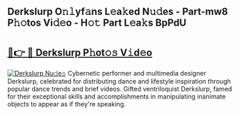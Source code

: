 ## Derkslurp O𝚗𝚕yf𝚊ns L𝚎a𝚔ed N𝚞𝚍es - Part-mw8 P𝚑𝚘tos Vi𝚍𝚎o - H𝚘𝚝 Part L𝚎a𝚔s BpPdU

# <h2><a href="http://kfchx0.oniu.top/?m=Derkslurp">🔗👉 🔴 Derkslurp P𝚑ot𝚘𝚜 V𝚒d𝚎o</a></h2>

[![Derkslurp Nu𝚍e𝚜](https://i.imgur.com/0qMVB7G.gif)](http://kfchx0.oniu.top/?m=Derkslurp)
Cybernetic performer and multimedia designer Derkslurp, celebrated for distributing dance and lifestyle inspiration through popular dance trends and brief videos. Gifted ventriloquist Derkslurp, famed for their exceptional skills and accomplishments in manipulating inanimate objects to appear as if they're speaking.  
